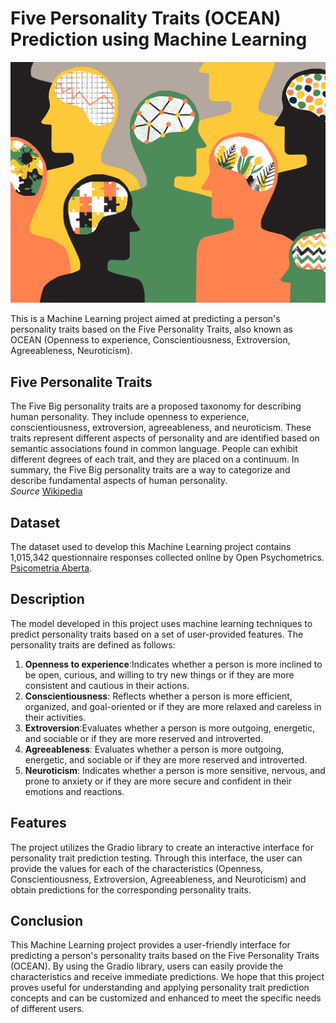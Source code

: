 # Five Personality Traits (OCEAN) Prediction using Machine Learning
![Personalidades](personalidades.png)

This is a Machine Learning project aimed at predicting a person's personality traits based on the Five Personality Traits, also known as OCEAN (Openness to experience, Conscientiousness, Extroversion, Agreeableness, Neuroticism).


## Five Personalite Traits

The Five Big personality traits are a proposed taxonomy for describing human personality. They include openness to experience, conscientiousness, extroversion, agreeableness, and neuroticism. These traits represent different aspects of personality and are identified based on semantic associations found in common language. People can exhibit different degrees of each trait, and they are placed on a continuum. In summary, the Five Big personality traits are a way to categorize and describe fundamental aspects of human personality.<br>
*Source* [Wikipedia](https://en.wikipedia.org/wiki/Big_Five_personality_traits)
## Dataset
The dataset used to develop this Machine Learning project contains 1,015,342 questionnaire responses collected online by Open Psychometrics. [Psicometria Aberta](https://openpsychometrics.org/tests/IPIP-BFFM/).

## Description
The model developed in this project uses machine learning techniques to predict personality traits based on a set of user-provided features. The personality traits are defined as follows:

1. **Openness to experience**:Indicates whether a person is more inclined to be open, curious, and willing to try new things or if they are more consistent and cautious in their actions.
2. **Conscientiousness**:  Reflects whether a person is more efficient, organized, and goal-oriented or if they are more relaxed and careless in their activities.
3. **Extroversion**:Evaluates whether a person is more outgoing, energetic, and sociable or if they are more reserved and introverted.
4. **Agreeableness**: Evaluates whether a person is more outgoing, energetic, and sociable or if they are more reserved and introverted.
5. **Neuroticism**: Indicates whether a person is more sensitive, nervous, and prone to anxiety or if they are more secure and confident in their emotions and reactions.

## Features
The project utilizes the Gradio library to create an interactive interface for personality trait prediction testing. Through this interface, the user can provide the values for each of the characteristics (Openness, Conscientiousness, Extroversion, Agreeableness, and Neuroticism) and obtain predictions for the corresponding personality traits.

## Conclusion
This Machine Learning project provides a user-friendly interface for predicting a person's personality traits based on the Five Personality Traits (OCEAN). By using the Gradio library, users can easily provide the characteristics and receive immediate predictions. We hope that this project proves useful for understanding and applying personality trait prediction concepts and can be customized and enhanced to meet the specific needs of different users.
